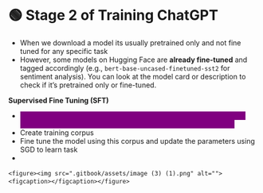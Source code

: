 # 🟢 Stage 2 of Training ChatGPT

* When we download a model its usually pretrained only and not fine tuned for any specific task
* However, some models on Hugging Face are **already fine-tuned** and tagged accordingly (e.g., `bert-base-uncased-finetuned-sst2` for sentiment analysis). You can look at the model card or description to check if it’s pretrained only or fine-tuned.

**Supervised Fine Tuning (SFT)**

* <mark style="color:purple;background-color:purple;">**During this stage, the model gets trained on specific tasks that are relevant to what the user is looking for, like conversational chat**</mark>
* Create training corpus
* Fine tune the model using this corpus and update the parameters using SGD to learn task
*

    <figure><img src=".gitbook/assets/image (3) (1).png" alt=""><figcaption></figcaption></figure>
